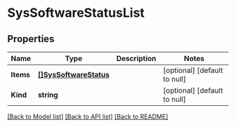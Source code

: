 # SysSoftwareStatusList

## Properties
Name | Type | Description | Notes
------------ | ------------- | ------------- | -------------
**Items** | [**[]SysSoftwareStatus**](sys_software_status.md) |  | [optional] [default to null]
**Kind** | **string** |  | [optional] [default to null]

[[Back to Model list]](../README.md#documentation-for-models) [[Back to API list]](../README.md#documentation-for-api-endpoints) [[Back to README]](../README.md)


